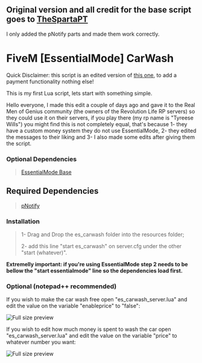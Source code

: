 ## Original version and all credit for the base script goes to [TheSpartaPT](https://github.com/TheSpartaPT/FiveM-ES-CarWash)
I only added the pNotify parts and made them work correctly.

# FiveM [EssentialMode] CarWash

Quick Disclaimer: this script is an edited version of [this one](https://forum.fivem.net/t/release-carwash-updated/9615), to add a payment functionality nothing else!

This is my first Lua script, lets start with something simple.

Hello everyone, I made this edit a couple of days ago and gave it to the Real Men of Genius community (the owners of the Revolution Life RP servers) so they could use it on their servers, if you play there (my rp name is "Tyreese Wills") you might find this is not completely equal, that's because 1- they have a custom money system they do not use EssentialMode, 2- they edited the messages to their liking and 3- I also made some edits after giving them the script.

### Optional Dependencies

>[EssentialMode Base](https://forum.fivem.net/t/release-essentialmode-base/3665)
>
## Required Dependencies
>[pNotify](https://forum.fivem.net/t/release-pnotify-in-game-js-notifications-using-noty/20659)

### Installation

>1- Drag and Drop the es_carwash folder into the resources folder;
>
>2- add this line "start es_carwash" on server.cfg under the other "start (whatever)".

**Extremelly important: if you're using EssentialMode step 2 needs to be bellow the "start essentialmode" line so the dependencies load first.**

### Optional (notepad++ recommended)

If you wish to make the car wash free open "es_carwash_server.lua" and edit the value on the variable "enableprice" to "false":

![Full size preview](http://image.prntscr.com/image/dd5dda7bfd3e4eca85f1674f20f67128.png)

If you wish to edit how much money is spent to wash the car open "es_carwash_server.lua" and edit the value on the variable "price" to whatever number you want:

![Full size preview](http://image.prntscr.com/image/ad28c233917a432e901c828ecfde6b10.png)
